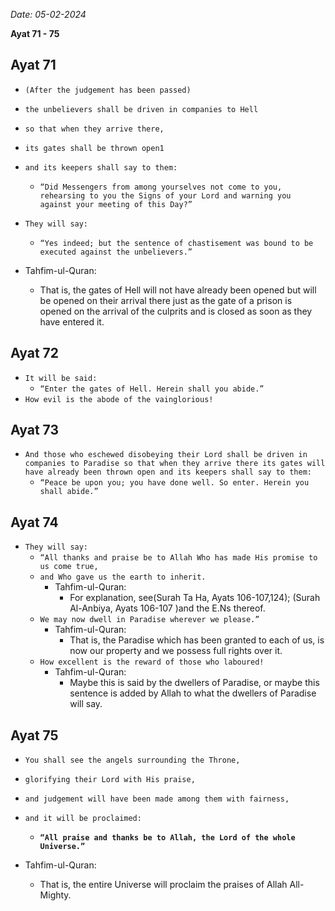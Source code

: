 *Date: 05-02-2024*

**Ayat 71 - 75**

## Ayat 71

- `(After the judgement has been passed)`
- `the unbelievers shall be driven in companies to Hell`
- `so that when they arrive there,`
- `its gates shall be thrown open1`
- `and its keepers shall say to them:`
  - `“Did Messengers from among yourselves not come to you, rehearsing to you the Signs of your Lord and warning you against your meeting of this Day?”`
- `They will say:`
  - `“Yes indeed; but the sentence of chastisement was bound to be executed against the unbelievers.”`

- Tahfim-ul-Quran:
  - That is, the gates of Hell will not have already been opened but will be opened on their arrival there just as the gate of a prison is opened on the arrival of the culprits and is closed as soon as they have entered it.

## Ayat 72

- `It will be said:`
  - `“Enter the gates of Hell. Herein shall you abide.”`
- `How evil is the abode of the vainglorious!`


## Ayat 73

- `And those who eschewed disobeying their Lord shall be driven in companies to Paradise so that when they arrive there its gates will have already been thrown open and its keepers shall say to them:`
  - `“Peace be upon you; you have done well. So enter. Herein you shall abide.”`

## Ayat 74

- `They will say:`
  - `“All thanks and praise be to Allah Who has made His promise to us come true,`
  - `and Who gave us the earth to inherit.`
    - Tahfim-ul-Quran:
      - For explanation, see(Surah Ta Ha, Ayats 106-107,124); (Surah Al-Anbiya, Ayats 106-107 )and the E.Ns thereof.
  - `We may now dwell in Paradise wherever we please.”`
    - Tahfim-ul-Quran:
      - That is, the Paradise which has been granted to each of us, is now our property and we possess full rights over it.
  - `How excellent is the reward of those who laboured!`
    - Tahfim-ul-Quran:
      - Maybe this is said by the dwellers of Paradise, or maybe this sentence is added by Allah to what the dwellers of Paradise will say.

## Ayat 75

- `You shall see the angels surrounding the Throne,`
- `glorifying their Lord with His praise,`
- `and judgement will have been made among them with fairness,`
- `and it will be proclaimed:`
  - **`“All praise and thanks be to Allah, the Lord of the whole Universe.” `**

- Tahfim-ul-Quran:
  - That is, the entire Universe will proclaim the praises of Allah All-Mighty.
